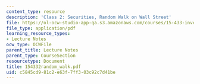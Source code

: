 ```yaml
---
content_type: resource
description: 'Class 2: Securities, Random Walk on Wall Street'
file: https://ol-ocw-studio-app-qa.s3.amazonaws.com/courses/15-433-investments-spring-2003/c5845cd981c2e63f7ff303c92c7d41be_154332random_walk.pdf
file_type: application/pdf
learning_resource_types:
- Lecture Notes
ocw_type: OCWFile
parent_title: Lecture Notes
parent_type: CourseSection
resourcetype: Document
title: 154332random_walk.pdf
uid: c5845cd9-81c2-e63f-7ff3-03c92c7d41be
---
```

